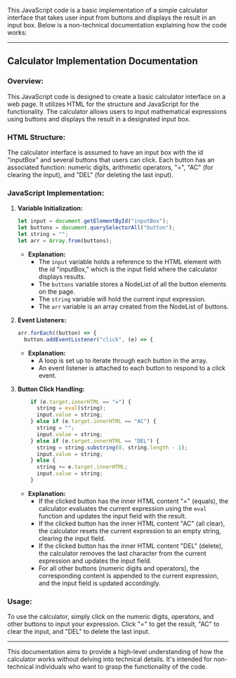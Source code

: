 This JavaScript code is a basic implementation of a simple calculator interface that takes user input from buttons and displays the result in an input box. Below is a non-technical documentation explaining how the code works:

---

## Calculator Implementation Documentation

### Overview:

This JavaScript code is designed to create a basic calculator interface on a web page. It utilizes HTML for the structure and JavaScript for the functionality. The calculator allows users to input mathematical expressions using buttons and displays the result in a designated input box.

### HTML Structure:

The calculator interface is assumed to have an input box with the id "inputBox" and several buttons that users can click. Each button has an associated function: numeric digits, arithmetic operators, "=", "AC" (for clearing the input), and "DEL" (for deleting the last input).

### JavaScript Implementation:

1. **Variable Initialization:**
   ```javascript
   let input = document.getElementById("inputBox");
   let buttons = document.querySelectorAll("button");
   let string = "";
   let arr = Array.from(buttons);
   ```

   - **Explanation:** 
     - The `input` variable holds a reference to the HTML element with the id "inputBox," which is the input field where the calculator displays results.
     - The `buttons` variable stores a NodeList of all the button elements on the page.
     - The `string` variable will hold the current input expression.
     - The `arr` variable is an array created from the NodeList of buttons.

2. **Event Listeners:**
   ```javascript
   arr.forEach((button) => {
     button.addEventListener("click", (e) => {
   ```

   - **Explanation:**
     - A loop is set up to iterate through each button in the array.
     - An event listener is attached to each button to respond to a click event.

3. **Button Click Handling:**
   ```javascript
       if (e.target.innerHTML == "=") {
         string = eval(string);
         input.value = string;
       } else if (e.target.innerHTML == "AC") {
         string = "";
         input.value = string;
       } else if (e.target.innerHTML == "DEL") {
         string = string.substring(0, string.length - 1);
         input.value = string;
       } else {
         string += e.target.innerHTML;
         input.value = string;
       }
   ```

   - **Explanation:**
     - If the clicked button has the inner HTML content "=" (equals), the calculator evaluates the current expression using the `eval` function and updates the input field with the result.
     - If the clicked button has the inner HTML content "AC" (all clear), the calculator resets the current expression to an empty string, clearing the input field.
     - If the clicked button has the inner HTML content "DEL" (delete), the calculator removes the last character from the current expression and updates the input field.
     - For all other buttons (numeric digits and operators), the corresponding content is appended to the current expression, and the input field is updated accordingly.

### Usage:

To use the calculator, simply click on the numeric digits, operators, and other buttons to input your expression. Click "=" to get the result, "AC" to clear the input, and "DEL" to delete the last input.

---

This documentation aims to provide a high-level understanding of how the calculator works without delving into technical details. It's intended for non-technical individuals who want to grasp the functionality of the code.
